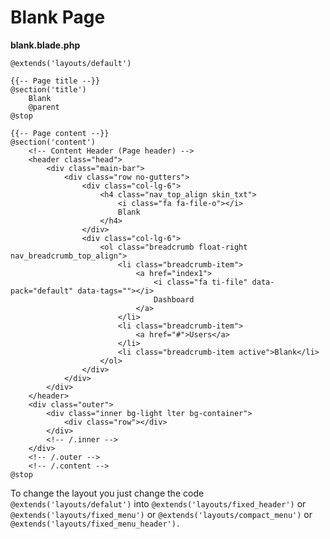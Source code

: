 # Blank Page

**blank.blade.php**

```text
@extends('layouts/default')

{{-- Page title --}}
@section('title')
    Blank
    @parent
@stop

{{-- Page content --}}
@section('content')
    <!-- Content Header (Page header) -->
    <header class="head">
        <div class="main-bar">
            <div class="row no-gutters">
                <div class="col-lg-6">
                    <h4 class="nav_top_align skin_txt">
                        <i class="fa fa-file-o"></i>
                        Blank
                    </h4>
                </div>
                <div class="col-lg-6">
                    <ol class="breadcrumb float-right nav_breadcrumb_top_align">
                        <li class="breadcrumb-item">
                            <a href="index1">
                                <i class="fa ti-file" data-pack="default" data-tags=""></i>
                                Dashboard
                            </a>
                        </li>
                        <li class="breadcrumb-item">
                            <a href="#">Users</a>
                        </li>
                        <li class="breadcrumb-item active">Blank</li>
                    </ol>
                </div>
            </div>
        </div>
    </header>
    <div class="outer">
        <div class="inner bg-light lter bg-container">
            <div class="row"></div>
        </div>
        <!-- /.inner -->
    </div>
    <!-- /.outer -->
    <!-- /.content -->
@stop
```

To change the layout you just change the code `@extends('layouts/defalut')` into `@extends('layouts/fixed_header')` or `@extends('layouts/fixed_menu')` or `@extends('layouts/compact_menu')` or `@extends('layouts/fixed_menu_header').`


